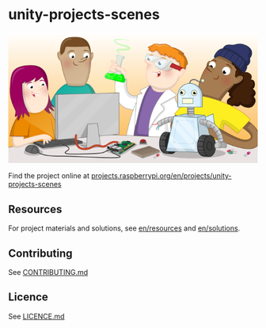 # unity-projects-scenes

![unity-projects-scenes](banner.png)

Find the project online at [projects.raspberrypi.org/en/projects/unity-projects-scenes](https://projects.raspberrypi.org/en/projects/unity-projects-scenes)

## Resources
For project materials and solutions, see [en/resources](https://github.com/raspberrypilearning/unity-projects-scenes/tree/master/en/resources) and [en/solutions](https://github.com/raspberrypilearning/unity-projects-scenes/tree/master/en/solutions).

## Contributing
See [CONTRIBUTING.md](CONTRIBUTING.md)

## Licence
 See [LICENCE.md](LICENCE.md)